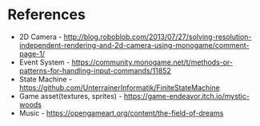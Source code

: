 # References

 * 2D Camera - http://blog.roboblob.com/2013/07/27/solving-resolution-independent-rendering-and-2d-camera-using-monogame/comment-page-1/
 * Event System - https://community.monogame.net/t/methods-or-patterns-for-handling-input-commands/11852
 * State Machine - https://github.com/UnterrainerInformatik/FiniteStateMachine
 * Game asset(textures, sprites) - https://game-endeavor.itch.io/mystic-woods
 * Music - https://opengameart.org/content/the-field-of-dreams